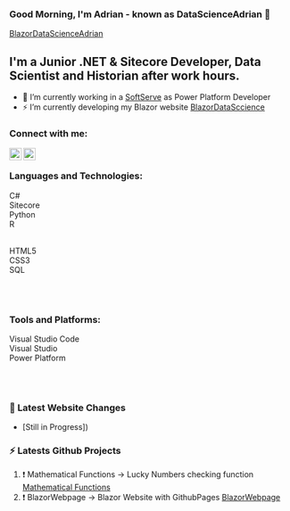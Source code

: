 ### Good Morning, I'm Adrian - known as DataScienceAdrian 👋
[BlazorDataScienceAdrian](https://datascienceadrian.github.io/BlazorDataScienceAdrian/)

## I'm a Junior .NET & Sitecore Developer, Data Scientist and Historian after work hours.
- 🔭 I’m currently working in a [SoftServe](https://www.softserveinc.com/en-us) as Power Platform Developer
- ⚡ I’m currently developing my Blazor website [BlazorDataSccience](https://datascienceadrian.github.io/BlazorDataScienceAdrian/)

### Connect with me:

[<img align="left" alt="DataScienceAdrian" width="22px" src="https://www.oqtane.org/Portals/_default/Skins/Oqtane/Images/content/Blazor.png" />][website]
[<img align="left" alt="DataScienceAdrian | LinkedIn" width="22px" src="https://pngimg.com/uploads/linkedIn/linkedIn_PNG16.png" />][linkedin]

<br />

### Languages and Technologies:

C#<br />
Sitecore<br />
Python<br />
R
<br />
<br />

HTML5<br />
CSS3<br />
SQL<br />

<br />
<br />

### Tools and Platforms:
Visual Studio Code <br />
Visual Studio <br />
Power Platform<br />

<br />
<br />


### 📕 Latest Website Changes

<!-- BLOG-POST-LIST:START -->
- [Still in Progress])
<!-- BLOG-POST-LIST:END -->



### ⚡ Latests Github Projects
  
<!--START_SECTION:activity-->
1. ❗️ Mathematical Functions -> Lucky Numbers checking function [Mathematical Functions](https://github.com/DataScienceAdrian/MathematicalFunctions)
2. ❗️ BlazorWebpage -> Blazor Website with GithubPages  [BlazorWebpage](https://datascienceadrian.github.io/BlazorDataScienceAdrian/)

<!--END_SECTION:activity-->

[website]: https://datascienceadrian.github.io/BlazorWebpage/
[linkedin]: https://www.linkedin.com/in/adrian-marcinczyk-17b12518a/

